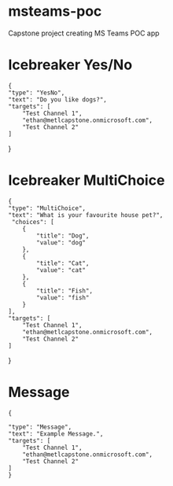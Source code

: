 # msteams-poc

Capstone project creating MS Teams POC app

# Icebreaker Yes/No

    {
    "type": "YesNo",
    "text": "Do you like dogs?",
    "targets": [
        "Test Channel 1",
        "ethan@metlcapstone.onmicrosoft.com",
        "Test Channel 2"
    ]

}

# Icebreaker MultiChoice

    {
    "type": "MultiChoice",
    "text": "What is your favourite house pet?",
     "choices": [
        {
            "title": "Dog",
            "value": "dog"
        },
        {
            "title": "Cat",
            "value": "cat"
        },
        {
            "title": "Fish",
            "value": "fish"
        }
    ],
    "targets": [
        "Test Channel 1",
        "ethan@metlcapstone.onmicrosoft.com",
        "Test Channel 2"
    ]

}

# Message

    {

    "type": "Message",
    "text": "Example Message.",
    "targets": [
        "Test Channel 1",
        "ethan@metlcapstone.onmicrosoft.com",
        "Test Channel 2"
    ]
    }
